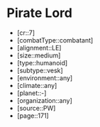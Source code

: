 
# Pirate Lord

- [cr::7]
- [combatType::combatant]
- [alignment::LE]
- [size::medium]
- [type::humanoid]
- [subtype::vesk]
- [environment::any]
- [climate::any]
- [planet::-]
- [organization::any]
- [source::PW]
- [page::171]
